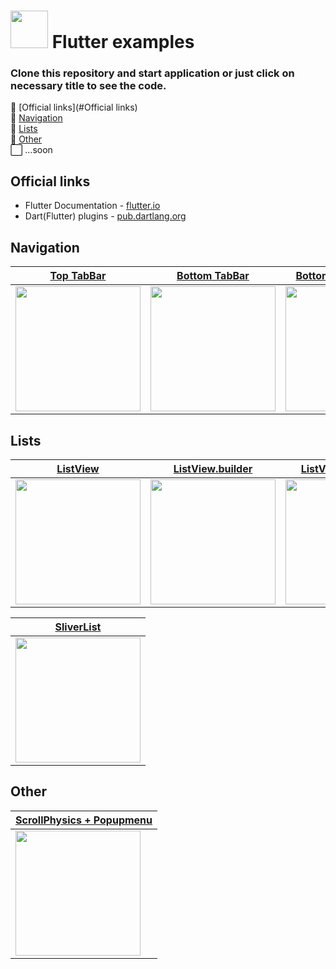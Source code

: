 # <img src="https://cdn-images-1.medium.com/max/1200/1*5-aoK8IBmXve5whBQM90GA.png" width="60" /> Flutter examples 
###  Clone this repository and start application or just click on necessary title to see the code.

:white_square_button: [Official links](#Official links)\
:white_square_button: [Navigation](#Navigation)\
:white_square_button: [Lists](#Lists)\
:white_square_button: [Other](#Other)\
:white_large_square: ...soon

## Official links
- Flutter Documentation - [flutter.io](https://flutter.io/docs)
- Dart(Flutter) plugins - [pub.dartlang.org](https://pub.dartlang.org/flutter)

## Navigation
| [Top TabBar](https://github.com/Goolpe/flutter_simple/blob/master/lib/examples/navigation/exampleTopTabBar.dart) | [Bottom TabBar](https://github.com/Goolpe/flutter_simple/blob/master/lib/examples/navigation/exampleBottomTabBar.dart) | [BottomNavigationBar](https://github.com/Goolpe/flutter_simple/blob/master/lib/examples/navigation/exampleBottomNavigationBar.dart) | [BottomAppBar](https://github.com/Goolpe/flutter_simple/blob/master/lib/examples/navigation/exampleBottomAppBar.dart) |
| ---------- | ------------- | ------------------- | ------------ |
| <img src="https://media.giphy.com/media/Zd5YVCgsqKowWhGdn9/giphy.gif" width="200" /> | <img src="https://media.giphy.com/media/20KTI1fDfT6Z4422Vv/giphy.gif" width="200" /> | <img src="https://media.giphy.com/media/4TcR3uxI7xr0HUf9yU/giphy.gif" width="200" /> | <img src="https://media.giphy.com/media/3GlPRrJb9aF3P5JXqL/giphy.gif" width="200" />

## Lists
| [ListView](https://github.com/Goolpe/flutter_simple/blob/master/lib/examples/lists/exampleListView.dart) | [ListView.builder](https://github.com/Goolpe/flutter_simple/blob/master/lib/examples/lists/exampleListViewBuilder.dart) | [ListView.separated](https://github.com/Goolpe/flutter_simple/blob/master/lib/examples/lists/exampleListViewSeparated.dart) | [GridView.count](https://github.com/Goolpe/flutter_simple/blob/master/lib/examples/lists/exampleGridView.dart) |
| ---------- | ------------- | ------------- | ------------- |
| <img src="https://media.giphy.com/media/ddQnBNhxUd9ihKu4eq/giphy.gif" width="200" /> | <img src="https://media.giphy.com/media/5h28jVuDUapCdFOpO3/giphy.gif" width="200" /> | <img src="https://media.giphy.com/media/NRensw9ntQTf0dzIMe/giphy.gif" width="200" /> | <img src="https://media.giphy.com/media/26kO5pTj2gvbx8Ulco/giphy.gif" width="200" /> |

| [SliverList](https://github.com/Goolpe/flutter_simple/blob/master/lib/examples/lists/exampleSliverList.dart) |
| ---------- |
| <img src="https://media.giphy.com/media/3oaeOedAfWfLZ5zJP8/giphy.gif" width="200" /> |

## Other
| [ScrollPhysics + Popupmenu](https://github.com/Goolpe/flutter_simple/blob/master/lib/examples/other/exampleScrollPhysics.dart) |
| ---------- |
| <img src="https://media.giphy.com/media/9uHZoEp9TA6Nsl7CMj/giphy.gif" width="200" /> |